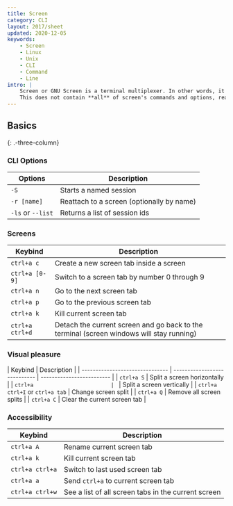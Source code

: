 ```yaml
---
title: Screen
category: CLI
layout: 2017/sheet
updated: 2020-12-05
keywords:
    - Screen
    - Linux
    - Unix
    - CLI
    - Command
    - Line
intro: |
    Screen or GNU Screen is a terminal multiplexer. In other words, it means that you can start a screen session and then open any number of windows (virtual terminals).
    This does not contain **all** of screen's commands and options, read [GNU's manual](https://www.gnu.org/software/screen/manual/screen.html#Commands) to see everything
---
```


## Basics

{: .-three-column}

### CLI Options

| Options           | Description                               |
| ----------------- | ----------------------------------------- |
| `-S`              | Starts a named session                    |
| `-r [name]`       | Reattach to a screen (optionally by name) |
| `-ls` or `--list` | Returns a list of session ids             |

### Screens

| Keybind         | Description                                                                              |
| --------------- | ---------------------------------------------------------------------------------------- |
| `ctrl+a c`      | Create a new screen tab inside a screen                                                  |
| `ctrl+a [0-9]`  | Switch to a screen tab by number 0 through 9                                             |
| `ctrl+a n`      | Go to the next screen tab                                                                |
| `ctrl+a p`      | Go to the previous screen tab                                                            |
| `ctrl+a k`      | Kill current screen tab                                                                  |
| `ctrl+a ctrl+d` | Detach the current screen and go back to the terminal (screen windows will stay running) |

### Visual pleasure

| Keybind                         | Description                  |
| ------------------------------- | ---------------------------- | ------------------------- |
| `ctrl+a S`                      | Split a screen horizontally  |
| `ctrl+a                         | `                            | Split a screen vertically |
| `ctrl+a ctrl+I` or `ctrl+a tab` | Change screen split          |
| `ctrl+a Q`                      | Remove all screen splits     |
| `ctrl+a C`                      | Clear the current screen tab |

### Accessibility

| Keybind         | Description                                         |
| --------------- | --------------------------------------------------- |
| `ctrl+a A`      | Rename current screen tab                           |
| `ctrl+a k`      | Kill current screen tab                             |
| `ctrl+a ctrl+a` | Switch to last used screen tab                      |
| `ctrl+a a`      | Send `ctrl+a` to current screen tab                 |
| `ctrl+a ctrl+w` | See a list of all screen tabs in the current screen |
